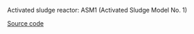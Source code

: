 Activated sludge reactor: ASM1 (Activated Sludge Model No. 1)

[Source code](/reference/bsm2_python/bsm2/asm1_bsm2)
